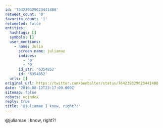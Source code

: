 ```yaml
---
id: '764239329623441408'
retweet_count: '0'
favorite_count: '1'
retweeted: false
entities:
  hashtags: []
  symbols: []
  user_mentions:
    - name: Julia
      screen_name: juliamae
      indices:
        - '0'
        - '9'
      id_str: '6354852'
      id: '6354852'
  urls: []
original_url: https://twitter.com/benbalter/status/764239329623441408
date: '2016-08-12T23:17:09.000Z'
sitemap: false
robots: noindex
reply: true
title: '@juliamae I know, right?!'
---
```


@juliamae I know, right?!